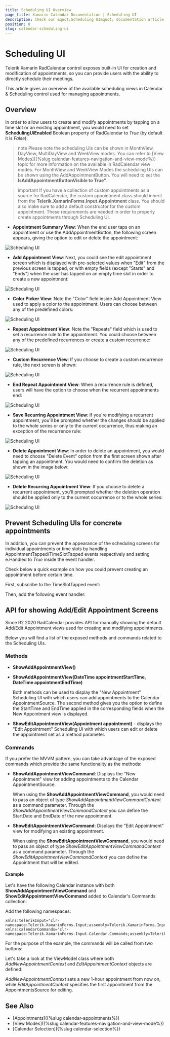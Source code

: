 ```yaml
---
title: Scheduling UI Overview
page_title: Xamarin Calendar Documentation | Scheduling UI
description: Check our &quot;Scheduling UI&quot; documentation article for Telerik Calendar for Xamarin control.
position: 0
slug: calendar-scheduling-ui
---
```


# Scheduling UI #

Telerik Xamarin RadCalendar control exposes built-in UI for creation and modification of appointments, so you can provide users with the ability to directly schedule their meetings. 

This article gives an overview of the available scheduling views in Calendar &amp; Scheduling control used for managing appointments.

## Overview

In order to allow users to create and modify appointments by tapping on a time slot or an existing appointment, you would need to set **SchedulingUiEnabled** Boolean property of RadCalendar to *True* (by default it is *False*). 

<snippet id='calendar-scheduling-ui' />

>note Please note the scheduling UIs can be shown in MonthView, DayView, MultiDayView and WeekView modes. You can refer to [View Modes]({%slug calendar-features-navigation-and-view-mode%}) topic for more information on the available in RadCalendar view modes. For MonthView and WeekView Modes the scheduling UIs can be shown using the AddAppointmentButton. You will need to set the **IsAddAppointmentButtonVisible to True"**. 

>important If you have a collection of custom appointments as a source for RadCalendar, the custom appointment class should inherit from the **Telerik.XamarinForms.Input.Appointment** class. You should also make sure to add a default constructor for the custom appointment. These requirements are needed in order to properly create appointments through Scheduling UI.

* **Appointment Summary View**: When the end user taps on an appointment or use the AddAppointmentButton, the following screen appears, giving the option to edit or delete the appointment:

![Scheduling UI](../images/calendar_schedulingui_0.png)

* **Add Appointment View**: Next, you could see the edit appointment screen which is displayed with pre-selected values when "Edit" from the previous screen is tapped, or with empty fields (except "Starts" and "Ends") when the user has tapped on an empty time slot in order to create a new appointment:

![Scheduling UI](../images/calendar_schedulingui_1.png)

* **Color Picker View**: Note the "Color" field inside Add Appointment View used to apply a color to the appointment. Users can choose between any of the predefined colors:

![Scheduling UI](../images/calendar_schedulingui_8.png)

* **Repeat Appointment View**: Note the "Repeats" field which is used to set a recurrence rule to the appointment. You could choose between any of the predefined recurrences or create a custom recurrence:

![Scheduling UI](../images/calendar_schedulingui_2.png)

* **Custom Recurrence View**: If you choose to create a custom recurrence rule, the next screen is shown:

![Scheduling UI](../images/calendar_schedulingui_6.png)

* **End Repeat Appointment View**: When a recurrence rule is defined, users will have the option to choose when the recurrent appointments end:

![Scheduling UI](../images/calendar_schedulingui_7.png)

* **Save Recurring Appointment View**: If you're modifying a recurrent appointment, you'll be prompted whether the changes should be applied to the whole series or only to the current occurrence, thus making an exception of the recurrence rule:

![Scheduling UI](../images/calendar_schedulingui_4.png)

* **Delete Appointment View**: In order to delete an appointment, you would need to choose "Delete Event" option from the first screen shown after tapping an appointment. You would need to confirm the deletion as shown in the image below:

![Scheduling UI](../images/calendar_schedulingui_3.png)

* **Delete Recurring Appointment View**: If you choose to delete a recurrent appointment, you'll prompted whether the deletion operation should be applied only to the current occurrence or to the whole series:

![Scheduling UI](../images/calendar_schedulingui_5.png) 

## Prevent Scheduling UIs for concrete appointments

In addition, you can prevent the appearance of the scheduling screens for individual appointments or time slots by handling AppointmentTapped/TimeSlotTapped events respectively and setting e.Handled to *True* inside the event handler. 

Check below a quick example on how you could prevent creating an appointment before certain time.

First, subscribe to the TimeSlotTapped event:

<snippet id='calendar-schedulingui-hookevent' />

Then, add the following event handler:

<snippet id='calendar-schedulingui-timeslottappedevent' />

## API for showing Add/Edit Appointment Screens

Since R2 2020 RadCalendar provides API for manually showing the default Add/Edit Appointment views used for creating and modifying appointments. 

Below you will find a list of the exposed methods and commands related to the Scheduling UIs.

### Methods

* **ShowAddAppointmentView()**
* **ShowAddAppointmentView(DateTime appointmentStartTime, DateTime appointmentEndTime)**

	Both methods can be used to display the "New Appointment" Scheduling UI with which users can add appointments to the Calendar AppointmentSource. The second method gives you the option to define the StartTime and EndTime applied in the corresponding fields when the New Appointment view is displayed.

* **ShowEditAppointmentView(Appointment appointment)** - displays the "Edit Appointment" Scheduling UI with which users can edit or delete the appointment set as a method parameter.

### Commands

If you prefer the MVVM pattern, you can take advantage of the exposed commands which provide the same functionality as the methods:

* **ShowAddAppointmentViewCommand**: Displays the "New Appointment" view for adding appointments to the Calendar AppointmentSource. 
	
	When using the **ShowAddAppointmentViewCommand**, you would need to pass an object of type *ShowAddAppointmentViewCommandContext*  as a command parameter. Through the *ShowAddAppointmentViewCommandContext* you can define the StartDate and EndDate of the new appointment.
	
* **ShowEditAppointmentViewCommand**: Displays the "Edit Appointment" view for modifying an existing appointment.
	
	When using the **ShowEditAppointmentViewCommand**, you would need to pass an object of type *ShowEditAppointmentViewCommandContext* as a command parameter. Through the *ShowEditAppointmentViewCommandContext* you can define the Appointment that will be edited.
	
#### Example

Let's have the following Calendar instance with both **ShowAddAppointmentViewCommand** and **ShowEditAppointmentViewCommand** added to Calendar's Commands collection:

<snippet id='calendar-scheduling-commands-xaml' />

Add the following namespaces:

```XAML
xmlns:telerikInput="clr-namespace:Telerik.XamarinForms.Input;assembly=Telerik.XamarinForms.Input"
xmlns:calendarCommands="clr-namespace:Telerik.XamarinForms.Input.Calendar.Commands;assembly=Telerik.XamarinForms.Input"       
```

For the purpose of the example, the commands will be called from two buttons:

<snippet id='calendar-scheduling-commands-buttons' />

Let's take a look at the ViewModel class where both *AddNewAppointmentContext* and *EditAppointmentContext* objects are defined:

<snippet id='calendar-scheduling-commands-vm' />

*AddNewAppointmentContext* sets a new 1-hour appointment from now on, while *EditAppointmentContext* specifies the first appointment from the AppointmentsSource for editing.

## See Also

* [Appointments]({%slug calendar-appointments%})
* [View Modes]({%slug calendar-features-navigation-and-view-mode%})
* [Calendar Selection]({%slug calendar-selection%})

